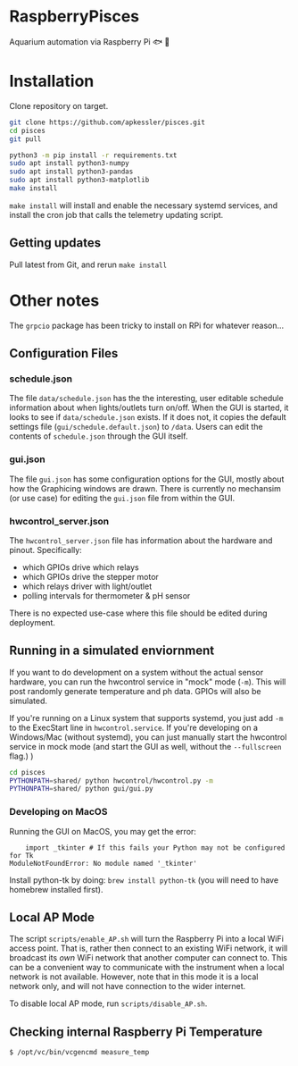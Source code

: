 # RaspberryPisces
Aquarium automation via Raspberry Pi 🐟 🐠

# Installation

Clone repository on target.

```bash
git clone https://github.com/apkessler/pisces.git
cd pisces
git pull

python3 -m pip install -r requirements.txt
sudo apt install python3-numpy
sudo apt install python3-pandas
sudo apt install python3-matplotlib
make install
```

`make install` will install and enable the necessary systemd services, and install the cron job that calls the
telemetry updating script.

## Getting updates
Pull latest from Git, and rerun `make install`

# Other notes
The `grpcio` package has been tricky to install on RPi for whatever reason...

## Configuration Files

### schedule.json

The file `data/schedule.json` has the the interesting, user editable schedule information about when lights/outlets turn
on/off. When the GUI is started, it looks to see if `data/schedule.json` exists. If it does not, it copies the default
settings file (`gui/schedule.default.json`) to `/data`. Users can edit the contents of `schedule.json` through the GUI
itself.

### gui.json
The file `gui.json` has some configuration options for the GUI, mostly about how the Graphicing windows are drawn. There
is currently no mechansim (or use case) for editing the `gui.json` file from within the GUI.

### hwcontrol_server.json

The `hwcontrol_server.json` file has information about the hardware and pinout. Specifically:
- which GPIOs drive which relays
- which GPIOs drive the stepper motor
- which relays driver with light/outlet
- polling intervals for thermometer & pH sensor

There is no expected use-case where this file should be edited during deployment.

## Running in a simulated enviornment
If you want to do development on a system without the actual sensor hardware, you can run the hwcontrol service in
"mock" mode (`-m`). This will post randomly generate temperature and ph data. GPIOs will also be simulated.

If you're running on a Linux system that supports systemd, you just add `-m` to the ExecStart line in `hwcontrol.service`.
If you're developing on a Windows/Mac (without systemd), you can just manually start the hwcontrol service in mock mode
(and start the GUI as well, without the `--fullscreen` flag.)
)
```bash
cd pisces
PYTHONPATH=shared/ python hwcontrol/hwcontrol.py -m
PYTHONPATH=shared/ python gui/gui.py
```

### Developing on MacOS
Running the GUI on MacOS, you may get the error:
```
    import _tkinter # If this fails your Python may not be configured for Tk
ModuleNotFoundError: No module named '_tkinter'
```
Install python-tk by doing:
```brew install python-tk```
(you will need to have homebrew installed first).

## Local AP Mode

The script `scripts/enable_AP.sh` will turn the Raspberry Pi into a local WiFi access point. That is, rather then connect
to an existing WiFi network, it will broadcast its *own* WiFi network that another computer can connect to.
This can be a convenient way to communicate with the instrument when a local network is not available. However, note that in
this mode it is a local network only, and will not have connection to the wider internet.

To disable local AP mode, run `scripts/disable_AP.sh`.

## Checking internal Raspberry Pi Temperature
```bash
$ /opt/vc/bin/vcgencmd measure_temp
```
